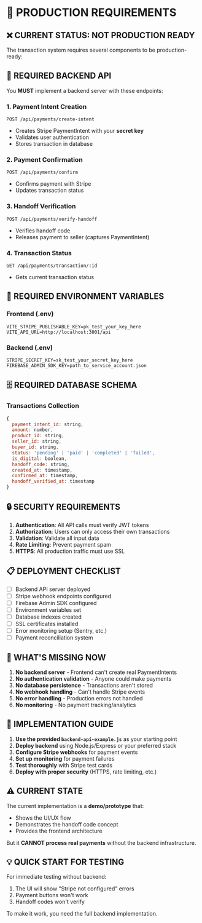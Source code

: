 # 🚨 PRODUCTION REQUIREMENTS

## ❌ CURRENT STATUS: NOT PRODUCTION READY

The transaction system requires several components to be production-ready:

## 🔧 REQUIRED BACKEND API

You **MUST** implement a backend server with these endpoints:

### 1. Payment Intent Creation
```
POST /api/payments/create-intent
```
- Creates Stripe PaymentIntent with your **secret key**
- Validates user authentication
- Stores transaction in database

### 2. Payment Confirmation  
```
POST /api/payments/confirm
```
- Confirms payment with Stripe
- Updates transaction status

### 3. Handoff Verification
```
POST /api/payments/verify-handoff
```
- Verifies handoff code
- Releases payment to seller (captures PaymentIntent)

### 4. Transaction Status
```
GET /api/payments/transaction/:id
```
- Gets current transaction status

## 🔑 REQUIRED ENVIRONMENT VARIABLES

### Frontend (.env)
```
VITE_STRIPE_PUBLISHABLE_KEY=pk_test_your_key_here
VITE_API_URL=http://localhost:3001/api
```

### Backend (.env)
```
STRIPE_SECRET_KEY=sk_test_your_secret_key_here
FIREBASE_ADMIN_SDK_KEY=path_to_service_account.json
```

## 🗄️ REQUIRED DATABASE SCHEMA

### Transactions Collection
```javascript
{
  payment_intent_id: string,
  amount: number,
  product_id: string,
  seller_id: string,
  buyer_id: string,
  status: 'pending' | 'paid' | 'completed' | 'failed',
  is_digital: boolean,
  handoff_code: string,
  created_at: timestamp,
  confirmed_at: timestamp,
  handoff_verified_at: timestamp
}
```

## 🔒 SECURITY REQUIREMENTS

1. **Authentication**: All API calls must verify JWT tokens
2. **Authorization**: Users can only access their own transactions
3. **Validation**: Validate all input data
4. **Rate Limiting**: Prevent payment spam
5. **HTTPS**: All production traffic must use SSL

## 📋 DEPLOYMENT CHECKLIST

- [ ] Backend API server deployed
- [ ] Stripe webhook endpoints configured
- [ ] Firebase Admin SDK configured
- [ ] Environment variables set
- [ ] Database indexes created
- [ ] SSL certificates installed
- [ ] Error monitoring setup (Sentry, etc.)
- [ ] Payment reconciliation system

## 🚫 WHAT'S MISSING NOW

1. **No backend server** - Frontend can't create real PaymentIntents
2. **No authentication validation** - Anyone could make payments
3. **No database persistence** - Transactions aren't stored
4. **No webhook handling** - Can't handle Stripe events
5. **No error handling** - Production errors not handled
6. **No monitoring** - No payment tracking/analytics

## 📖 IMPLEMENTATION GUIDE

1. **Use the provided `backend-api-example.js`** as your starting point
2. **Deploy backend** using Node.js/Express or your preferred stack
3. **Configure Stripe webhooks** for payment events
4. **Set up monitoring** for payment failures
5. **Test thoroughly** with Stripe test cards
6. **Deploy with proper security** (HTTPS, rate limiting, etc.)

## ⚠️ CURRENT STATE

The current implementation is a **demo/prototype** that:
- Shows the UI/UX flow
- Demonstrates the handoff code concept
- Provides the frontend architecture

But it **CANNOT process real payments** without the backend infrastructure.

## 💡 QUICK START FOR TESTING

For immediate testing without backend:
1. The UI will show "Stripe not configured" errors
2. Payment buttons won't work
3. Handoff codes won't verify

To make it work, you need the full backend implementation.